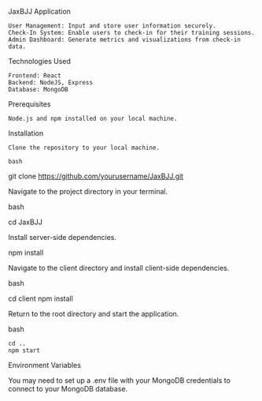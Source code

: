 JaxBJJ Application

    User Management: Input and store user information securely.
    Check-In System: Enable users to check-in for their training sessions.
    Admin Dashboard: Generate metrics and visualizations from check-in data.

Technologies Used

    Frontend: React
    Backend: NodeJS, Express
    Database: MongoDB

Prerequisites

    Node.js and npm installed on your local machine.

Installation

    Clone the repository to your local machine.

    bash

git clone https://github.com/yourusername/JaxBJJ.git

Navigate to the project directory in your terminal.

bash

cd JaxBJJ

Install server-side dependencies.

npm install

Navigate to the client directory and install client-side dependencies.

bash

cd client
npm install

Return to the root directory and start the application.

bash

    cd ..
    npm start

Environment Variables

You may need to set up a .env file with your MongoDB credentials to connect to your MongoDB database.
